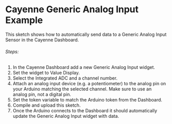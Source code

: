 # Cayenne Generic Analog Input Example

This sketch shows how to automatically send data to a Generic Analog Input Sensor in the Cayenne Dashboard.

###### Steps:
1. In the Cayenne Dashboard add a new Generic Analog Input widget.
2. Set the widget to Value Display.
3. Select the Integrated ADC and a channel number.
4. Attach an analog input device (e.g. a potentiometer) to the analog pin on your Arduino matching the selected channel.
   Make sure to use an analog pin, not a digital pin.
5. Set the token variable to match the Arduino token from the Dashboard.
6. Compile and upload this sketch.
7. Once the Arduino connects to the Dashboard it should automatically update the Generic Analog Input widget with data.